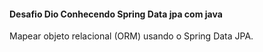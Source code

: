<h4>Desafio Dio Conhecendo Spring Data jpa com java</h4>

<p>Mapear objeto relacional (ORM) usando o Spring Data JPA.</p>